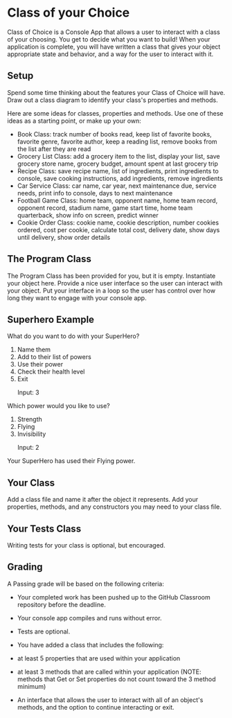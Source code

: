 # Class of your Choice
Class of Choice is a Console App that allows a user to interact with a class of your choosing. You get to decide what you want to build! When your application is complete, you will have written a class that gives your object appropriate state and behavior, and a way for the user to interact with it.

## Setup
Spend some time thinking about the features your Class of Choice will have. Draw out a class diagram to identify your class's properties and methods.

Here are some ideas for classes, properties and methods. Use one of these ideas as a starting point, or make up your own:

- Book Class: track number of books read, keep list of favorite books, favorite genre, favorite author, keep a reading list, remove books from the list after they are read
- Grocery List Class: add a grocery item to the list, display your list, save grocery store name, grocery budget, amount spent at last grocery trip
- Recipe Class: save recipe name, list of ingredients, print ingredients to console, save cooking instructions, add ingredients, remove ingredients
- Car Service Class: car name, car year, next maintenance due, service needs, print info to console, days to next maintenance
- Football Game Class: home team, opponent name, home team record, opponent record, stadium name, game start time, home team quarterback, show info on screen, predict winner
- Cookie Order Class: cookie name, cookie description, number cookies ordered, cost per cookie, calculate total cost, delivery date, show days until delivery, show order details

## The Program Class
The Program Class has been provided for you, but it is empty. Instantiate your object here. Provide a nice user interface so the user can interact with your object. Put your interface in a loop so the user has control over how long they want to engage with your console app.

## Superhero Example
What do you want to do with your SuperHero?
1. Name them
2. Add to their list of powers
3. Use their power
4. Check their health level
5. Exit

&nbsp;&nbsp;&nbsp;&nbsp;&nbsp;&nbsp;Input: 3

Which power would you like to use?
1. Strength
2. Flying
3. Invisibility

&nbsp;&nbsp;&nbsp;&nbsp;&nbsp;&nbsp;Input: 2

Your SuperHero has used their Flying power.

## Your Class
Add a class file and name it after the object it represents. Add your properties, methods, and any constructors you may need to your class file.

## Your Tests Class
Writing tests for your class is optional, but encouraged.

## Grading
A Passing grade will be based on the following criteria:

- Your completed work has been pushed up to the GitHub Classroom repository before the deadline.
- Your console app compiles and runs without error.
- Tests are optional.
- You have added a class that includes the following:

 - at least 5 properties that are used within your application

 - at least 3 methods that are called within your application (NOTE: methods that Get or Set properties do not count toward the 3 method minimum)

 - An interface that allows the user to interact with all of an object's methods, and the option to continue interacting or exit.


